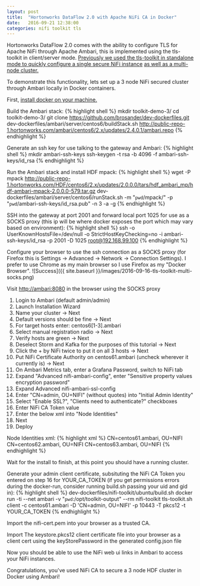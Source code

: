 ```yaml
---
layout: post
title:  "Hortonworks DataFlow 2.0 with Apache NiFi CA in Docker"
date:   2016-09-21 12:38:00
categories: nifi toolkit tls
---
```

Hortonworks DataFlow 2.0 comes with the ability to configure TLS for Apache NiFi through Apache Ambari, this is implemented using the tls-toolkit in client/server mode.
[Previously we used the tls-toolkit in standalone mode to quickly configure a single secure NiFi instance](/nifi/toolkit/tls/2016/09/19/tls-toolkit-intro.html) [as well as a multi-node cluster.](/nifi/toolkit/tls/2016/09/20/tls-toolkit-standalone-multi.html)

To demonstrate this functionality, lets set up a 3 node NiFi secured cluster through Ambari locally in Docker containers.

First, [install docker on your machine.](https://www.docker.com/products/docker)

Build the Ambari stack:
{% highlight shell %}
mkdir toolkit-demo-3/
cd toolkit-demo-3/
git clone https://github.com/brosander/dev-dockerfiles.git
dev-dockerfiles/ambari/server/centos6/buildStack.sh http://public-repo-1.hortonworks.com/ambari/centos6/2.x/updates/2.4.0.1/ambari.repo
{% endhighlight %}

Generate an ssh key for use talking to the gateway and Ambari:
{% highlight shell %}
mkdir ambari-ssh-keys
ssh-keygen -t rsa -b 4096 -f ambari-ssh-keys/id_rsa
{% endhighlight %}

Run the Ambari stack and install HDF mpack:
{% highlight shell %}
wget -P mpack http://public-repo-1.hortonworks.com/HDF/centos6/2.x/updates/2.0.0.0/tars/hdf_ambari_mp/hdf-ambari-mpack-2.0.0.0-579.tar.gz
dev-dockerfiles/ambari/server/centos6/runStack.sh -m "`pwd`/mpack/" -p "`pwd`/ambari-ssh-keys/id_rsa.pub" -n 3 -a -g
{% endhighlight %}

SSH into the gateway at port 2001 and forward local port 1025 for use as a SOCKS proxy (this ip will be where docker exposes the port which may vary based on environment):
{% highlight shell %}
ssh -o UserKnownHostsFile=/dev/null -o StrictHostKeyChecking=no -i ambari-ssh-keys/id_rsa -p 2001 -D 1025 root@192.168.99.100
{% endhighlight %}

Configure your browser to use the ssh connection as a SOCKS proxy (for Firefox this is Settings -> Advanced -> Network -> Connection Settings).  I prefer to use Chrome as my main browser so I use Firefox as my "Docker Browser".
![Success]({{ site.baseurl }}/images/2016-09-16-tls-toolkit-multi-socks.png)

Visit <http://ambari:8080> in the browser using the SOCKS proxy

1. Login to Ambari (default admin/admin)
2. Launch Installation Wizard
3. Name your cluster -> Next
4. Default versions should be fine -> Next
5. For target hosts enter: centos6[1-3].ambari
6. Select manual registration radio -> Next
7. Verify hosts are green -> Next
8. Deselect Storm and Kafka for the purposes of this tutorial -> Next
9. Click the + by NiFi twice to put it on all 3 hosts -> Next
10. Put NiFi Certificate Authority on centos61.ambari (uncheck wherever it currently is) -> Next
11. On Ambari Metrics tab, enter a Grafana Password, switch to NiFi tab
12. Expand "Advanced nifi-ambari-config", enter "Sensitive property values encryption password"
13. Expand Advanced nifi-ambari-ssl-config
14. Enter "CN=admin, OU=NIFI" (without quotes) into "Initial Admin Identity"
15. Select "Enable SSL?", "Clients need to authenticate?" checkboxes
16. Enter NiFi CA Token value
17. Enter the below xml into "Node Identities"
18. Next
19. Deploy

Node Identities xml:
{% highlight xml %}
<property name="Node Identity 1">CN=centos61.ambari, OU=NIFI</property>
<property name="Node Identity 2">CN=centos62.ambari, OU=NIFI</property>
<property name="Node Identity 3">CN=centos63.ambari, OU=NIFI</property>
{% endhighlight %}

Wait for the install to finish, at this point you should have a running cluster.

Generate your admin client certificate, subsituting the NiFi CA Token you entered on step 16 for YOUR_CA_TOKEN (if you get permissions errors during the docker-run, consider running build.sh passing your uid and gid in):
{% highlight shell %}
dev-dockerfiles/nifi-toolkit/ubuntu/build.sh
docker run -ti --net ambari -v "`pwd`:/opt/toolkit-output" --rm nifi-toolkit tls-toolkit.sh client -c centos61.ambari -D 'CN=admin, OU=NIFI' -p 10443 -T pkcs12 -t YOUR_CA_TOKEN
{% endhighlight %}

Import the nifi-cert.pem into your browser as a trusted CA.

Import The keystore.pkcs12 client certificate file into your browser as a client cert using the keyStorePassword in the generated config.json file

Now you should be able to use the NiFi web ui links in Ambari to access your NiFi instances.

Congratulations, you've used NiFi CA to secure a 3 node HDF cluster in Docker using Ambari!

[nifidownload]:https://nifi.apache.org/download.html
